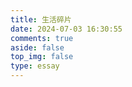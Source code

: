 ```yaml
---
title: 生活碎片
date: 2024-07-03 16:30:55
comments: true
aside: false
top_img: false
type: essay
---
```

